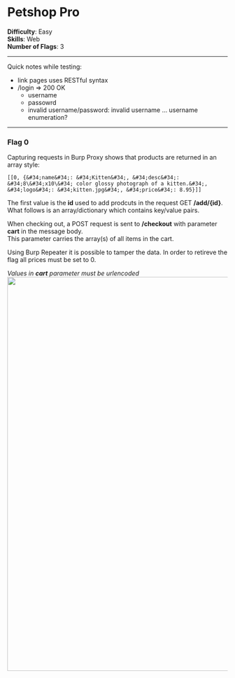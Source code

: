 # Petshop Pro

**Difficulty**: Easy  
**Skills**: Web  
**Number of Flags**: 3
_____

Quick notes while testing:

- link pages uses RESTful syntax
- /login => 200 OK
    - username
    - passowrd
    - invalid username/password: invalid username ... username enumeration?

_____

### Flag 0

Capturing requests in Burp Proxy shows that products are returned in an array style:  

```
[[0, {&#34;name&#34;: &#34;Kitten&#34;, &#34;desc&#34;: &#34;8\&#34;x10\&#34; color glossy photograph of a kitten.&#34;, &#34;logo&#34;: &#34;kitten.jpg&#34;, &#34;price&#34;: 8.95}]]
```

The first value is the **id** used to add prodcuts in the request GET **/add/{id}**. What follows is an array/dictionary which contains key/value pairs.

When checking out, a POST request is sent to **/checkout** with parameter **cart** in the message body.  
This parameter carries the array(s) of all items in the cart.  

Using Burp Repeater it is possible to tamper the data. In order to retireve the flag all prices must be set to 0.

_Values in **cart** parameter must be urlencoded_
<img src="" width=900 height=auto>